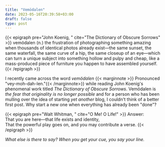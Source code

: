 ```yaml
---
title: "Vemödalen"
date: 2023-05-16T20:39:58+03:00
draft: false
type: post
---
```


{{< epigraph pre="John Koenig, " cite="The Dictionary of Obscure Sorrows" >}}
vemödalen (n.) the frustration of photographing something amazing when thousands of identical photos already exist—the same sunset, the same waterfall, the same curve of a hip, the same closeup of an eye—which can turn a unique subject into something hollow and pulpy and cheap, like a mass-produced piece of furniture you happen to have assembled yourself.
{{< /epigraph >}}

I recently came across the word _vemödalen_ {{< marginnote >}} Pronounced "vey-moh-dah-len."{{< /marginnote>}} while reading John Koenig's phenomenal work titled _The Dictionary of Obscure Sorrows_. Vemödalen is _the fear that originality is no longer possible_ and for a person who has been mulling over the idea of starting _yet another_ blog, I couldn't think of a better first post. Why start a new one when everything has already been "done"?

{{< epigraph pre="Walt Whitman, " cite="O Me! O Life!" >}}
Answer:<br/>
That you are here—that life exists and identity, <br/>
That the powerful play goes on, and you may contribute a verse.
{{< /epigraph >}}

_What else is there to say? When you get  your cue, you say your line._
